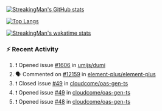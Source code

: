 [![StreakingMan's GitHub stats](https://streakingman-github-readme-stats.vercel.app/api?username=StreakingMan&show_icons=true)](https://github.com/anuraghazra/github-readme-stats)

[![Top Langs](https://streakingman-github-readme-stats.vercel.app/api/top-langs/?username=StreakingMan&layout=compact&langs_count=8)](https://github.com/anuraghazra/github-readme-stats)

[![StreakingMan's wakatime stats](https://streakingman-github-readme-stats.vercel.app/api/wakatime?username=StreakingMan&layout=compact&langs_count=8)](https://github.com/anuraghazra/github-readme-stats)

### :zap: Recent Activity

<!--START_SECTION:activity-->
1. ❗️ Opened issue [#1606](https://github.com/umijs/dumi/issues/1606) in [umijs/dumi](https://github.com/umijs/dumi)
2. 🗣 Commented on [#12159](https://github.com/element-plus/element-plus/issues/12159) in [element-plus/element-plus](https://github.com/element-plus/element-plus)
3. ❗️ Closed issue [#49](https://github.com/cloudcome/oas-gen-ts/issues/49) in [cloudcome/oas-gen-ts](https://github.com/cloudcome/oas-gen-ts)
4. ❗️ Opened issue [#49](https://github.com/cloudcome/oas-gen-ts/issues/49) in [cloudcome/oas-gen-ts](https://github.com/cloudcome/oas-gen-ts)
5. ❗️ Opened issue [#48](https://github.com/cloudcome/oas-gen-ts/issues/48) in [cloudcome/oas-gen-ts](https://github.com/cloudcome/oas-gen-ts)
<!--END_SECTION:activity-->


<!---
StreakingMan/StreakingMan is a ✨ special ✨ repository because its `README.md` (this file) appears on your GitHub profile.
You can click the Preview link to take a look at your changes.
--->


